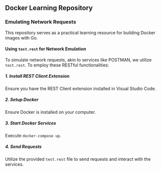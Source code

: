 ## Docker Learning Repository

### Emulating Network Requests

This repository serves as a practical learning resource for building Docker images with Go.

#### Using `test.rest` for Network Emulation

To simulate network requests, akin to services like POSTMAN, we utilize `test.rest`. To employ these RESTful functionalities:

##### 1. Install REST Client Extension

Ensure you have the REST Client extension installed in Visual Studio Code.

##### 2. Setup Docker

Ensure Docker is installed on your computer.

##### 3. Start Docker Services

Execute `docker-compose up`.

##### 4. Send Requests

Utilize the provided `test.rest` file to send requests and interact with the services.
